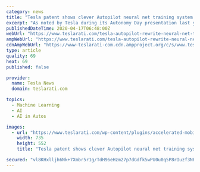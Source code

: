 ```yaml
---
category: news
title: "Tesla patent shows clever Autopilot neural net training system using ‘cutout’ images"
excerpt: "As noted by Tesla during its Autonomy Day presentation last year, attaining Full Self-Driving is largely a matter of training the neural networks used by the company. Tesla adopts what could be described as a somewhat organic approach for autonomy, with the company using a system that is centered on cameras and artificial intelligence — the ..."
publishedDateTime: 2020-04-17T06:48:00Z
webUrl: "https://www.teslarati.com/tesla-autopilot-rewrite-neural-net-training-patent/"
ampWebUrl: "https://www.teslarati.com/tesla-autopilot-rewrite-neural-net-training-patent/amp/"
cdnAmpWebUrl: "https://www-teslarati-com.cdn.ampproject.org/c/s/www.teslarati.com/tesla-autopilot-rewrite-neural-net-training-patent/amp/"
type: article
quality: 69
heat: 69
published: false

provider:
  name: Tesla News
  domain: teslarati.com

topics:
  - Machine Learning
  - AI
  - AI in Autos

images:
  - url: "https://www.teslarati.com/wp-content/plugins/accelerated-mobile-pages/images/SD-default-image.png"
    width: 735
    height: 552
    title: "Tesla patent shows clever Autopilot neural net training system using ‘cutout’ images"

secured: "vl8KHxlljh6Nk+7Xmbr5r1g/TdH96eHzm27p7dGdfk5wPU0u0q5P8rIuzf3NP7TyBmJmNcqquCrLFJSuOQRn/ldDiQ3mRy2by5AyVM5QP6Kii1J8vE+I1Rw15vyiwOyQEdCBJ7oh7BilnvkCXBsMg5kJavV8YkL17YCbUjoYwtrsIBkYjvDuKgTYuEeKLWWgiH87W4pcm3+qxDBPER9ptWkFColjAaLI7dUa8z7V3j+IoXaLyGRyL2pzyqkBKettd5EXeTSOB/NbqIpPxUcV5cVFKzFg3FtDu1kFhuXa/owgTZDiBf9QACIKGWAlQ4PFZo24jqpZTREe0V5ommna7IjOGLYxK/4A2H/9kxFgKmUwTSE32sFIcrtQzsqMoc0qg1xM3k7ydjmuc1tAOFE3goruryGU3ujEH5krnsNGycG8mysrLPPwi5LxiVZnVUj40r4lCe8/bpCdsDVSCyXRtyGk7edxMXoqmZXwLeBBSXs=;GN5ZUpU0J64l2BYueD5u/Q=="
---
```


